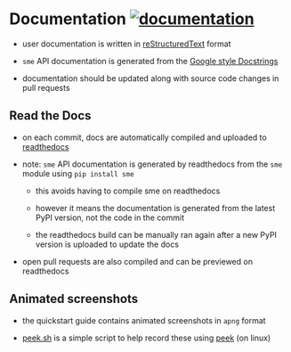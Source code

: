 # Documentation [![documentation](https://readthedocs.org/projects/spatial-model-editor/badge/)](https://spatial-model-editor.readthedocs.io/en/stable/)

- user documentation is written in [reStructuredText](https://www.sphinx-doc.org/en/master/usage/restructuredtext/basics.html) format

- `sme` API documentation is generated from the [Google style Docstrings](https://www.sphinx-doc.org/en/master/usage/extensions/example_google.html#example-google)

- documentation should be updated along with source code changes in pull requests

## Read the Docs

- on each commit, docs are automatically compiled and uploaded to [readthedocs](https://spatial-model-editor.readthedocs.io/)

- note: `sme` API documentation is generated by readthedocs from the `sme` module using `pip install sme`

  - this avoids having to compile sme on readthedocs

  - however it means the documentation is generated from the latest PyPI version, not the code in the commit

  - the readthedocs build can be manually ran again after a new PyPI version is uploaded to update the docs

- open pull requests are also compiled and can be previewed on readthedocs

## Animated screenshots

- the quickstart guide contains animated screenshots in `apng` format

- [peek.sh](peek.sh) is a simple script to help record these using [peek](https://github.com/phw/peek) (on linux)

